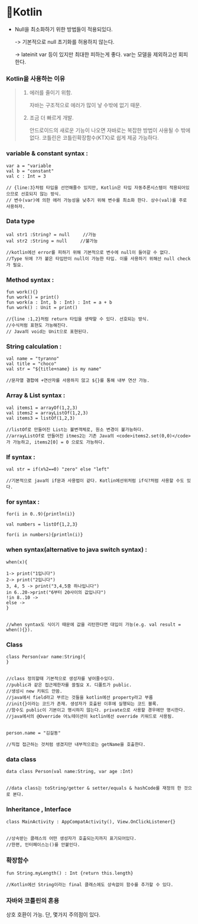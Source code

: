 # :rocket:Kotlin

+ Null을 최소화하기 위한 방법들이 적용되있다.

  -> 기본적으로 null 초기화를 허용하지 않는다.

  -> lateinit var 등이 있지만 최대한 피하는게 좋다. var는 모델을 제외하고선 회피한다.
  
  

<h3>Kotlin을 사용하는 이유</h3>

> 1. 에러를 줄이기 위함.
>
>    자바는 구조적으로 에러가 많이 낳 수밖에 없기 때문.
>
> 2. 조금 더 빠르게 개발.
>
>    안드로이드의 새로운 기능이 나오면 자바로는 복잡한 방법이 사용될 수 밖에 없다. 코틀린은 코틀린확장함수(KTX)로 쉽게 제공 가능하다.



### variable & constant syntax : 

`````ko
var a = "variable
val b = "constant"
val c : Int = 3

// {line:3}처럼 타입을 선언해줄수 있지만, Kotlin은 타입 자동추론시스템이 적용되어있으므로 선호되지 않는 방식.
// 변수(var)에 의한 에러 가능성을 낮추기 위해 변수를 최소화 한다. 상수(val)를 주로 사용하자.
`````



<h3> Data type</h3>

`````ko
val str1 :String? = null     //가능
val str2 :String = null		//불가능

//kotlin에선 error를 피하기 위해 기본적으로 변수에 null이 들어갈 수 없다.
//Type 뒤에 ?가 붙은 타입만이 null이 가능한 타입. 이를 사용하기 위해선 null check가 필요.

`````



### Method syntax :

`````ko
fun work(){}
fun work() = print()
fun work(a : Int, b : Int) : Int = a + b
fun work() : Unit = print()

//{line :1,2}처럼 return 타입을 생략할 수 있다. 선호되는 방식.
//수식처럼 표현도 가능해진다.
// Java의 void는 Unit으로 표현된다.
`````



### String calculation : 

`````ko
val name = "tyranno"
val title = "choco"
val str = "${title+name} is my name"

//문자열 결합에 +연산자를 사용하지 않고 ${}를 통해 내부 연산 가능.

`````



 ### Array & List syntax :

`````ko
val items1 = arrayOf(1,2,3)
val items2 = arrayListOf(1,2,3)
val items3 = listOf(1,2,3)

//listOf로 만들어진 List는 불변객체로, 원소 변경이 불가능하다.
//arrayListOf로 만들어진 itmes2는 기존 Java의 <code>items2.set(0,0)</code>가 가능하고, items2[0] = 0 으로도 가능하다.
`````





### If syntax : 

`````ko
val str = if(x%2==0) "zero" else "left"

//기본적으로 java의 if문과 사용법이 같다. Kotlin에선위처럼 if식?처럼 사용할 수도 있다.
`````



<h3>for syntax : </h3>

`````ko
for(i in 0..9){println(i)}

val numbers = listOf{1,2,3}

for(i in numbers){println(i)}

`````



<h3>when syntax(alternative to java switch syntax) : </h3>

`````ko
when(x){

1-> print("1입니다")
2-> print("2입니다")
3, 4, 5 -> print("3,4,5중 하나입니다")
in 6..20->print("6부터 20사이의 값입니다")
!in 8..10 ->
else ->
}


//when syntax도 식이기 때문에 값을 리턴한다면 대입이 가능(e.g. val result = when(){}).
`````



<h3>Class</h3>

`````ko
class Person(var name:String){
}


//class 정의할때 기본적으로 생성자를 넣어줄수있다.
//public과 같은 접근제한자를 쓸필요 X. 디폴트가 public.
//생성시 new 키워드 안씀.
//java에서 field라고 부르는 것들을 kotlin에선 property라고 부름
//init{}이라는 코드가 존재. 생성자가 호출된 이후에 실행되는 코드 블록.
//함수도 public이 기본이고 명시하지 않는다. private으로 사용할 경우에만 명시한다.
//java에서의 @Override 어노테이션이 kotlin에선 override 키워드로 사용됨.


person.name = "김길동" 

//직접 접근하는 것처럼 생겼지만 내부적으로는 getName을 호출한다.
`````



<h3>data class</h3>

`````ko
data class Person(val name:String, var age :Int)


//data class는 toString/getter & setter/equals & hashCode를 재정의 한 것으로 본다.
`````



<h3> Inheritance , Interface</h3>

`````ko
class MainActivity : AppCompatActivity(), View.OnClickListener{}


//상속받는 클래스의 어떤 생성자가 호출되는지까지 표기되어있다.
//한편, 인터페이스는()를 안붙인다.
`````



<h3>확장함수</h3>

`````ko
fun String.myLength() : Int {return this.length}

//Kotlin에선 String이라는 final 클래스에도 상속없이 함수를 추가할 수 있다.

`````



<h3>자바와 코틀린의 혼용</h3>

상호 호환이 가능. 단, 몇가지 주의점이 있다.



